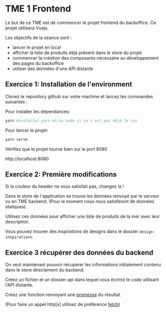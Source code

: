 # TME 1 Frontend

Le but de ce TME est de commencer le projet frontend du backoffice.
Ce projet utilisera Vuejs.

Les objectifs de la séance sont :

- lancer le projet en local
- afficher la liste de produits déjà présent dans le store du projet
- commencer la création des composants nécessaire au développement des pages du backoffice
- utiliser des données d'une API distante

## Exercice 1: Installation de l'environment

Clonez le repository github sur votre machine et lancez les commandes suivantes :

Pour installer les dépendances:

```sh
yarn #installez yarn et/ou node si ce n'est pas déjà le cas
```

Pour lancer le projet:

```sh
yarn serve
```

Vérifiez que le projet tourne bien sur le port 8080

http://localhost:8080

## Exercice 2: Première modifications

Si la couleur du header ne vous satisfait pas, changez la !

Dans le store de l'application se trouve les données renvoyé par le serveur vu en TME backend.
(Pour le moment nous nous satisferont de données statiques).

Utilisez ces données pour afficher une liste de produits de la mer avec leur description.

Vous pouvez trouver des inspirations de designs dans le dossier `design-inspirations`.

## Exercice 3 récupérer des données du backend

On veut maintenant pouvoir récupérer les informations initialement contenu dans le store directement du backend.

Créez un fichier et un dossier api dans lequel vous écrirez le code utilisant l'API distante.

Créez une fonction renvoyant une <a href="https://developer.mozilla.org/fr/docs/Web/JavaScript/Reference/Global_Objects/Promise">promesse</a> du résultat.

(Pour faire un appel http[s] utilisez de préférence <a href="https://developer.mozilla.org/en-US/docs/Web/API/fetch">fetch</a>)
